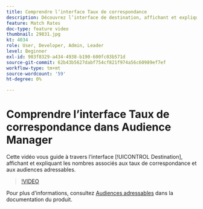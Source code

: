 ```yaml
---
title: Comprendre l’interface Taux de correspondance
description: Découvrez l’interface de destination, affichant et expliquant les nombres associés aux taux de correspondance et aux audiences adressables.
feature: Match Rates
doc-type: feature video
thumbnail: 29831.jpg
kt: 4034
role: User, Developer, Admin, Leader
level: Beginner
exl-id: 903f8329-a434-4938-b190-600fc03b571d
source-git-commit: 62b43b5627dabf754cf821f974a56c60989ef7ef
workflow-type: tm+mt
source-wordcount: '59'
ht-degree: 0%

---
```


# Comprendre l’interface Taux de correspondance dans Audience Manager

Cette vidéo vous guide à travers l’interface [!UICONTROL Destination], affichant et expliquant les nombres associés aux taux de correspondance et aux audiences adressables.

>[!VIDEO](https://video.tv.adobe.com/v/342850/?quality=12&captions=fre_fr)

Pour plus d’informations, consultez [Audiences adressables](https://experienceleague.adobe.com/docs/audience-manager/user-guide/features/addressable-audiences.html?lang=fr) dans la documentation du produit.
